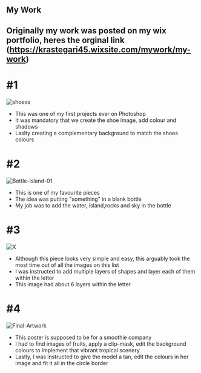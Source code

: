 ## My Work


Originally my work was posted on my wix portfolio, heres the orginal link (https://krastegari45.wixsite.com/mywork/my-work)
----

# #1
![shoess](https://user-images.githubusercontent.com/95322428/144935092-72bbf394-624c-4093-bfdc-ce0163b88b8a.png)

* This was one of my first projects ever on Photoshop
* It was mandatory that we create the shoe image, add colour and shadows
* Laslty creating a complementary background to match the shoes colours 

# #2

![Bottle-Island-01](https://user-images.githubusercontent.com/95322428/144938074-2aa4602b-3f60-446f-88b6-4e4164987cf9.png)

* This is one of my favourite pieces
* The idea was putting "something" in a blank bottle
* My job was to add the water, island,rocks and sky in the bottle
# #3

![X](https://user-images.githubusercontent.com/95322428/144938771-8e0a06d8-11be-466d-8cef-d41039bc386b.png)
* Although this piece looks very simple and easy, this arguably took the most time out of all the images on this list
* I was instructed to add multiple layers of shapes and layer each of them within the letter
* This image had about 6 layers within the letter
# #4

![Final-Artwork](https://user-images.githubusercontent.com/95322428/144940457-b5f3543c-7e8e-42ba-a35e-3b7f663e38e9.png)

* This poster is supposed to be for a smoothie company
* I had to find images of fruits, apply a clip-mask, edit the background colours to implement that vibrant tropical scenery 
* Lastly, I was instructed to give the model a tan, edit the colours in her image and fit it all in the circle border